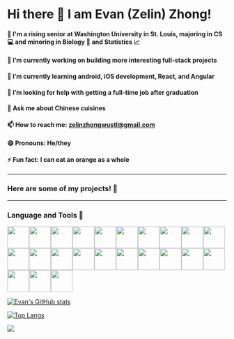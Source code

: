 # Hi there 👋  I am Evan (Zelin) Zhong!


#### 🏫 I'm a rising senior at Washington University in St. Louis, majoring in CS 💻 and minoring in Biology 🧠 and Statistics 📈

#### 🔭 I’m currently working on building more interesting full-stack projects
#### 🌱 I’m currently learning android, iOS development, React, and Angular
#### 🤔 I’m looking for help with getting a full-time job after graduation 
#### 💬 Ask me about Chinese cuisines
#### 📫 How to reach me: zelinzhongwustl@gmail.com 
#### 😄 Pronouns: He/they
#### ⚡ Fun fact: I can eat an orange as a whole
-------

### Here are some of my projects! 👊





----------
### Language and Tools 🔨
<img height=50 src="https://cdn.jsdelivr.net/gh/devicons/devicon/icons/java/java-original.svg" /><img height=50 src="https://cdn.jsdelivr.net/gh/devicons/devicon/icons/cplusplus/cplusplus-original.svg" /><img height=50 src="https://cdn.jsdelivr.net/gh/devicons/devicon/icons/python/python-original.svg" /><img height=50 src="https://cdn.jsdelivr.net/gh/devicons/devicon/icons/javascript/javascript-original.svg" /><img height=50 src="https://cdn.jsdelivr.net/gh/devicons/devicon/icons/mysql/mysql-original.svg" /><img height=50 src="https://cdn.jsdelivr.net/gh/devicons/devicon/icons/postgresql/postgresql-original.svg" /><img height=50 src="https://cdn.jsdelivr.net/gh/devicons/devicon/icons/sqlite/sqlite-original.svg" /><img height=50 src="https://cdn.jsdelivr.net/gh/devicons/devicon/icons/php/php-original.svg" /><img height=50 src="https://cdn.jsdelivr.net/gh/devicons/devicon/icons/html5/html5-original.svg" /><img height=50 src="https://cdn.jsdelivr.net/gh/devicons/devicon/icons/kotlin/kotlin-original.svg" /><img height=50 src="https://cdn.jsdelivr.net/gh/devicons/devicon/icons/swift/swift-original.svg" /><img height=50 src="https://cdn.jsdelivr.net/gh/devicons/devicon/icons/bash/bash-original.svg" /><img height=50 src="https://cdn.jsdelivr.net/gh/devicons/devicon/icons/rstudio/rstudio-original.svg" /><img height=50 src="https://cdn.jsdelivr.net/gh/devicons/devicon/icons/amazonwebservices/amazonwebservices-original.svg" /><img height=50 src="https://cdn.jsdelivr.net/gh/devicons/devicon/icons/django/django-plain.svg" /><img height=50 src="https://cdn.jsdelivr.net/gh/devicons/devicon/icons/react/react-original.svg" /><img height=50 src="https://cdn.jsdelivr.net/gh/devicons/devicon/icons/redux/redux-original.svg" /><img height=50 src="https://cdn.jsdelivr.net/gh/devicons/devicon/icons/socketio/socketio-original.svg" /><img height=50 src="https://cdn.jsdelivr.net/gh/devicons/devicon/icons/nodejs/nodejs-original.svg" /><img height=50 src="https://cdn.jsdelivr.net/gh/devicons/devicon/icons/docker/docker-original.svg" /><img height=50 src="https://cdn.jsdelivr.net/gh/devicons/devicon/icons/azure/azure-original.svg" /><img height=50 src="https://cdn.jsdelivr.net/gh/devicons/devicon/icons/git/git-original.svg" /><img height=50 src="https://cdn.jsdelivr.net/gh/devicons/devicon/icons/jupyter/jupyter-original.svg" />
          
          
          
          
          
          
          
          

          

          
          
          
          
          
          
          
          
          
          
          
          
          
 
          


[![Evan's GitHub stats](https://github-readme-stats.vercel.app/api?username=evanzhong0726)](https://github.com/anuraghazra/github-readme-stats)

[![Top Langs](https://github-readme-stats.vercel.app/api/top-langs/?username=evanzhong0726)](https://github.com/anuraghazra/github-readme-stats)

<img src="https://github-readme-streak-stats.herokuapp.com/?user=zluvsand"/>
